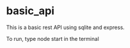 # basic_api

This is a basic rest API using sqlite and express.

To run, type node start in the terminal
